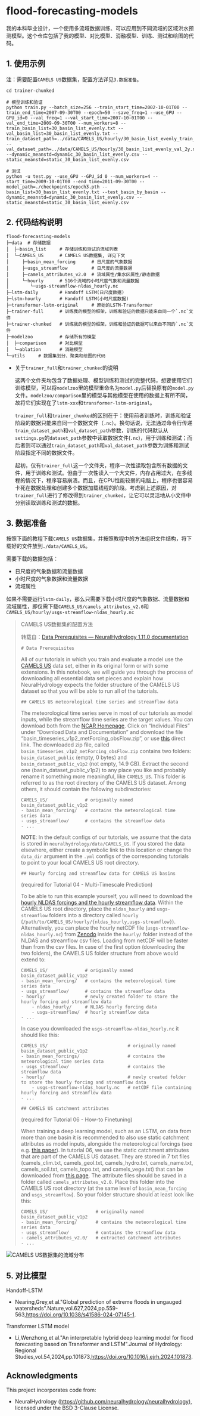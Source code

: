 # flood-forecasting-models

我的本科毕业设计，一个使用多流域数据训练、可以应用到不同流域的区域洪水预测模型。这个仓库包括了我的模型、对比模型、消融模型、训练、测试和绘图的代码。

## 1. 使用示例

注：需要配置`CAMELS US`数据集，配置方法详见`3.数据准备`。

~~~shell
cd trainer-chunked

# 模型训练和验证
python train.py --batch_size=256 --train_start_time=2002-10-01T00 --train_end_time=2007-09-30T00 --epoch=50 --save_freq=1 --use_GPU --GPU_id=0 --val_freq=1 --val_start_time=2007-10-01T00 --val_end_time=2009-09-30T00 --num_workers=8 --train_basin_list=30_basin_list_evenly.txt --val_basin_list=30_basin_list_evenly.txt --train_dataset_path=../data/CAMELS_US/hourly/30_basin_list_evenly_train_5y.nc --val_dataset_path=../data/CAMELS_US/hourly/30_basin_list_evenly_val_2y.nc --dynamic_meanstd=dynamic_30_basin_list_evenly.csv --static_meanstd=static_30_basin_list_evenly.csv

# 测试
python -u test.py --use_GPU --GPU_id 0 --num_workers=4 --start_time=2009-10-01T00 --end_time=2011-09-30T00 --model_path=./checkpoints/epoch3.pth --basin_list=30_basin_list_evenly.txt --test_basin_by_basin --dynamic_meanstd=dynamic_30_basin_list_evenly.csv --static_meanstd=static_30_basin_list_evenly.csv
~~~

## 2. 代码结构说明

~~~shell
flood-forecasting-models
├─data	# 存储数据
│  ├─basin_list		# 存储训练和测试的流域列表
│  └─CAMELS_US		# CAMELS US数据集, 详见下文
│     ├─basin_mean_forcing		# 日尺度的气象数据
│     ├─usgs_streamflow			# 日尺度的流量数据
│     ├─camels_attributes_v2.0	# 流域属性/集水区属性/静态数据
│     └─hourly		# 516个流域的小时尺度气象和流量数据
│        └─usgs-streamflow-nldas_hourly.nc
├─lstm-daily		# Handoff LSTM(日尺度数据)
├─lstm-hourly		# Handoff LSTM(小时尺度数据)
├─transformer-lstm-original		# 原始的LSTM-Transformer
├─trainer-full		# 训练我的模型的框架，训练和验证的数据只能来自同一个`.nc`文件
├─trainer-chunked	# 训练我的模型的框架，训练和验证的数据可以来自不同的`.nc`文件
├─modelzoo			# 存储所有的模型
│  ├─comparison		# 对比模型
│  └─ablation		# 消融模型
└─utils		# 数据集划分、聚类和绘图的代码
~~~

* 关于`trainer_full`和`trainer_chunked`的说明

  这两个文件夹均包含了数据处理、模型训练和测试的完整代码，想要使用它们训练模型，可以将`modelzoo`里的模型重命名为`model.py`后替换原有的`model.py`文件。`modelzoo/comparison`里的模型与其他模型在使用的数据上有所不同，故将它们实现在了`lstm-xxx`和`transformer-lstm-original`。

  `trainer_full`和`trainer_chunked`的区别在于：使用前者训练时，训练和验证阶段的数据只能来自同一个数据文件（`.nc`）。换句话说，无法通过命令行传递`train_dataset_path`和`val_dataset_path`参数，训练的代码默认从`settings.py`的`dataset_path`参数中读取数据文件(`.nc`)，用于训练和测试；而后者则可以通过`train_dataset_path`和`val_dataset_path`参数为训练和测试阶段指定不同的数据文件。

  起初，仅有`trainer_full`这一个文件夹，程序一次性读取包含所有数据的文件，用于训练和测试。但由于一次性读入一个大文件，内存占用过大，在多线程的情况下，程序容易崩溃。而且，在CPU性能较弱的电脑上，程序也很容易卡死在数据处理和创建多个数据加载线程的阶段。考虑到上述原因，对`trainer_full`进行了修改得到`trainer_chunked`，让它可以灵活地从小文件中分别读取训练和测试的数据。


## 3. 数据准备

按照下面的教程下载`CAMELS US`数据集，并按照教程中的方法组织文件结构，将下载好的文件放到`./data/CAMELS_US`。

需要下载的数据包括：

* 日尺度的气象数据和流量数据
* 小时尺度的气象数据和流量数据
* 流域属性

如果不需要运行`lstm-daily`，那么只需要下载小时尺度的气象数据、流量数据和流域属性，即仅需下载`CAMELS_US/camels_attributes_v2.0`和`CAMELS_US/hourly/usgs-streamflow-nldas_hourly.nc`

> CAMELS US数据集的配置方法
>
> 转载自：[Data Prerequisites — NeuralHydrology 1.11.0 documentation](https://neuralhydrology.readthedocs.io/en/stable/tutorials/data-prerequisites.html) 
>
> `# Data Prerequisites` 
>
> All of our tutorials in which you train and evaluate a model use the [CAMELS US](https://ral.ucar.edu/solutions/products/camels) data set, either in its original form or with some extensions. In this notebook, we will guide you through the process of downloading all essential data set pieces and explain how NeuralHydrology expects the folder structure of the CAMELS US dataset so that you will be able to run all of the tutorials.
>
> 
>
> `## CAMELS US meteorological time series and streamflow data`
>
> The meteorological time series serve in most of our tutorials as model inputs, while the streamflow time series are the target values. You can download both from the [NCAR Homepage](https://gdex.ucar.edu/dataset/camels.html). Click on “Individual Files” under “Download Data and Documentation” and download the file “basin_timeseries_v1p2_metForcing_obsFlow.zip”, or use [this](https://gdex.ucar.edu/dataset/camels/file/basin_timeseries_v1p2_metForcing_obsFlow.zip) direct link. The downloaded zip file, called `basin_timeseries_v1p2_metForcing_obsFlow.zip` contains two folders: `basin_dataset_public` (empty, 0 bytes) and `basin_dataset_public_v1p2` (not empty, 14.9 GB). Extract the second one (basin_dataset_public_v1p2) to any place you like and probably rename it something more meaningful, like `CAMELS_US`. This folder is referred to as the root directory of the CAMELS US dataset. Among others, it should contain the following subdirectories:
>
> ```
> CAMELS_US/              # originally named basin_dataset_public_v1p2
> - basin_mean_forcing/   # contains the meteorological time series data
> - usgs_streamflow/      # contains the streamflow data
> - ...
> ```
>
> **NOTE**: In the default configs of our tutorials, we assume that the data is stored in `neuralhydrology/data/CAMELS_US`. If you stored the data elsewhere, either create a symbolic link to this location or change the `data_dir` argument in the `.yml` configs of the corresponding tutorials to point to your local CAMELS US root directory.
>
> 
>
> `## Hourly forcing and streamflow data for CAMELS US basins`
>
> (required for Tutorial 04 - Multi-Timescale Prediction)
>
> To be able to run this example yourself, you will need to download the [hourly NLDAS forcings and the hourly streamflow data](https://doi.org/10.5281/zenodo.4072700). Within the CAMELS US root directory, place the `nldas_hourly` and `usgs-streamflow` folders into a directory called `hourly` (`/path/to/CAMELS_US/hourly/{nldas_hourly,usgs-streamflow}`). Alternatively, you can place the hourly netCDF file (`usgs-streamflow-nldas_hourly.nc`) from [Zenodo](https://zenodo.org/badge/DOI/10.5281/zenodo.4072700) inside the `hourly/` folder instead of the NLDAS and streamflow csv files. Loading from netCDF will be faster than from the csv files. In case of the first option (downloading the two folders), the CAMELS US folder structure from above would extend to:
>
> ```
> CAMELS_US/              # originally named basin_dataset_public_v1p2
> - basin_mean_forcing/   # contains the meteorological time series data
> - usgs_streamflow/      # contains the streamflow data
> - hourly/               # newly created folder to store the hourly forcing and streamflow data
>     - nldas_hourly/     # NLDAS hourly forcing data
>     - usgs-streamflow/  # hourly streamflow data
> - ...
> ```
>
> In case you downloaded the `usgs-streamflow-nldas_hourly.nc` it should like this:
>
> ```
> CAMELS_US/                              # originally named basin_dataset_public_v1p2
> - basin_mean_forcings/                  # contains the meteorological time series data
> - usgs_streamflow/                      # contains the streamflow data
> - hourly/                               # newly created folder to store the hourly forcing and streamflow data
>     - usgs-streamflow-nldas_hourly.nc   # netCDF file containing hourly forcing and streamflow data
> - ...
> ```
>
> 
>
> `## CAMELS US catchment attributes`
>
> (required for Tutorial 06 - How-to Finetuning)
>
> When training a deep learning model, such as an LSTM, on data from more than one basin it is recommended to also use static catchment attributes as model inputs, alongside the meteorological forcings (see e.g. [this paper](https://hess.copernicus.org/articles/23/5089/2019/)). In tutorial 06, we use the static catchment attributes that are part of the CAMELS US dataset. They are stored in 7 txt files (camels_clim.txt, camels_geol.txt, camels_hydro.txt, camels_name.txt, camels_soil.txt, camels_topo.txt, and camels_vege.txt) that can be downloaded from [this page](https://gdex.ucar.edu/dataset/camels/file.html). The attribute files should be saved in a folder called `camels_attributes_v2.0`. Place this folder into the CAMELS US root directory (at the same level of `basin_mean_forcing` and `usgs_streamflow`). So your folder structure should at least look like this:
>
> ```
> CAMELS_US/                  # originally named basin_dataset_public_v1p2
> - basin_mean_forcing/       # contains the meteorological time series data
> - usgs_streamflow/          # contains the streamflow data
> - camels_attributes_v2.0/   # extracted catchment attributes
> - ...
> ```

![CAMELS US数据集的流域分布](./assets/Basin_Locations.png)  

## 5. 对比模型

Handoff-LSTM 

- Nearing,Grey,et al."Global prediction of extreme floods in ungauged watersheds".Nature,vol.627,2024,pp.559-563,https://doi.org/10.1038/s41586-024-07145-1. 

Transformer LSTM model

- Li,Wenzhong,et al."An interpretable hybrid deep learning model for flood forecasting based on Transformer and LSTM".Journal of Hydrology: Regional Studies,vol.54,2024,pp.101873,https://doi.org/10.1016/j.ejrh.2024.101873. 

## Acknowledgments
This project incorporates code from:
- NeuralHydrology (https://github.com/neuralhydrology/neuralhydrology), licensed under the BSD 3-Clause License.